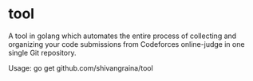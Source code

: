 # tool
A tool in golang which automates the entire process of collecting and organizing your code submissions
from Codeforces online-judge in one single Git repository.

Usage: go get github.com/shivangraina/tool
